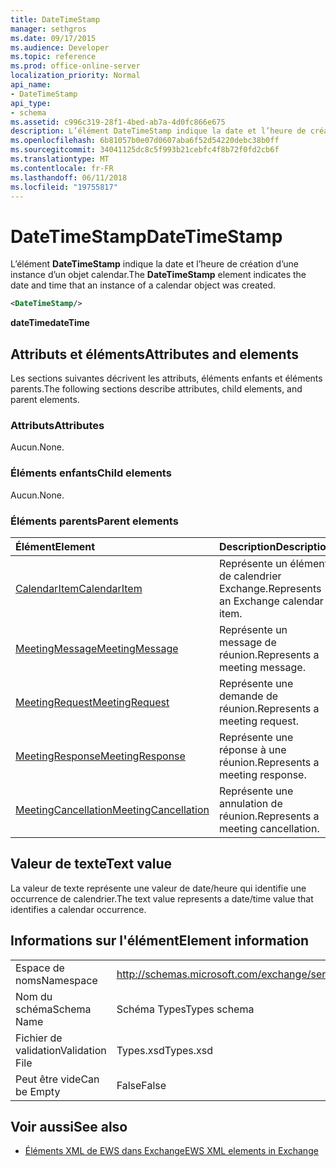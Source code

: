 ```yaml
---
title: DateTimeStamp
manager: sethgros
ms.date: 09/17/2015
ms.audience: Developer
ms.topic: reference
ms.prod: office-online-server
localization_priority: Normal
api_name:
- DateTimeStamp
api_type:
- schema
ms.assetid: c996c319-28f1-4bed-ab7a-4d0fc866e675
description: L’élément DateTimeStamp indique la date et l’heure de création d’une instance d’un objet calendar.
ms.openlocfilehash: 6b81057b0e07d0607aba6f52d54220debc38b0ff
ms.sourcegitcommit: 34041125dc8c5f993b21cebfc4f8b72f0fd2cb6f
ms.translationtype: MT
ms.contentlocale: fr-FR
ms.lasthandoff: 06/11/2018
ms.locfileid: "19755817"
---
```

# <a name="datetimestamp"></a><span data-ttu-id="c69f1-103">DateTimeStamp</span><span class="sxs-lookup"><span data-stu-id="c69f1-103">DateTimeStamp</span></span>

<span data-ttu-id="c69f1-104">L’élément **DateTimeStamp** indique la date et l’heure de création d’une instance d’un objet calendar.</span><span class="sxs-lookup"><span data-stu-id="c69f1-104">The **DateTimeStamp** element indicates the date and time that an instance of a calendar object was created.</span></span> 
  
```xml
<DateTimeStamp/>
```

<span data-ttu-id="c69f1-105">**dateTime**</span><span class="sxs-lookup"><span data-stu-id="c69f1-105">**dateTime**</span></span>

## <a name="attributes-and-elements"></a><span data-ttu-id="c69f1-106">Attributs et éléments</span><span class="sxs-lookup"><span data-stu-id="c69f1-106">Attributes and elements</span></span>

<span data-ttu-id="c69f1-107">Les sections suivantes décrivent les attributs, éléments enfants et éléments parents.</span><span class="sxs-lookup"><span data-stu-id="c69f1-107">The following sections describe attributes, child elements, and parent elements.</span></span>
  
### <a name="attributes"></a><span data-ttu-id="c69f1-108">Attributs</span><span class="sxs-lookup"><span data-stu-id="c69f1-108">Attributes</span></span>

<span data-ttu-id="c69f1-109">Aucun.</span><span class="sxs-lookup"><span data-stu-id="c69f1-109">None.</span></span>
  
### <a name="child-elements"></a><span data-ttu-id="c69f1-110">Éléments enfants</span><span class="sxs-lookup"><span data-stu-id="c69f1-110">Child elements</span></span>

<span data-ttu-id="c69f1-111">Aucun.</span><span class="sxs-lookup"><span data-stu-id="c69f1-111">None.</span></span>
  
### <a name="parent-elements"></a><span data-ttu-id="c69f1-112">Éléments parents</span><span class="sxs-lookup"><span data-stu-id="c69f1-112">Parent elements</span></span>

|<span data-ttu-id="c69f1-113">**Élément**</span><span class="sxs-lookup"><span data-stu-id="c69f1-113">**Element**</span></span>|<span data-ttu-id="c69f1-114">**Description**</span><span class="sxs-lookup"><span data-stu-id="c69f1-114">**Description**</span></span>|
|:-----|:-----|
|[<span data-ttu-id="c69f1-115">CalendarItem</span><span class="sxs-lookup"><span data-stu-id="c69f1-115">CalendarItem</span></span>](calendaritem.md) <br/> |<span data-ttu-id="c69f1-116">Représente un élément de calendrier Exchange.</span><span class="sxs-lookup"><span data-stu-id="c69f1-116">Represents an Exchange calendar item.</span></span>  <br/> |
|[<span data-ttu-id="c69f1-117">MeetingMessage</span><span class="sxs-lookup"><span data-stu-id="c69f1-117">MeetingMessage</span></span>](meetingmessage.md) <br/> |<span data-ttu-id="c69f1-118">Représente un message de réunion.</span><span class="sxs-lookup"><span data-stu-id="c69f1-118">Represents a meeting message.</span></span>  <br/> |
|[<span data-ttu-id="c69f1-119">MeetingRequest</span><span class="sxs-lookup"><span data-stu-id="c69f1-119">MeetingRequest</span></span>](meetingrequest.md) <br/> |<span data-ttu-id="c69f1-120">Représente une demande de réunion.</span><span class="sxs-lookup"><span data-stu-id="c69f1-120">Represents a meeting request.</span></span>  <br/> |
|[<span data-ttu-id="c69f1-121">MeetingResponse</span><span class="sxs-lookup"><span data-stu-id="c69f1-121">MeetingResponse</span></span>](meetingresponse.md) <br/> |<span data-ttu-id="c69f1-122">Représente une réponse à une réunion.</span><span class="sxs-lookup"><span data-stu-id="c69f1-122">Represents a meeting response.</span></span>  <br/> |
|[<span data-ttu-id="c69f1-123">MeetingCancellation</span><span class="sxs-lookup"><span data-stu-id="c69f1-123">MeetingCancellation</span></span>](meetingcancellation.md) <br/> |<span data-ttu-id="c69f1-124">Représente une annulation de réunion.</span><span class="sxs-lookup"><span data-stu-id="c69f1-124">Represents a meeting cancellation.</span></span>  <br/> |
   
## <a name="text-value"></a><span data-ttu-id="c69f1-125">Valeur de texte</span><span class="sxs-lookup"><span data-stu-id="c69f1-125">Text value</span></span>

<span data-ttu-id="c69f1-126">La valeur de texte représente une valeur de date/heure qui identifie une occurrence de calendrier.</span><span class="sxs-lookup"><span data-stu-id="c69f1-126">The text value represents a date/time value that identifies a calendar occurrence.</span></span>
  
## <a name="element-information"></a><span data-ttu-id="c69f1-127">Informations sur l'élément</span><span class="sxs-lookup"><span data-stu-id="c69f1-127">Element information</span></span>

|||
|:-----|:-----|
|<span data-ttu-id="c69f1-128">Espace de noms</span><span class="sxs-lookup"><span data-stu-id="c69f1-128">Namespace</span></span>  <br/> |http://schemas.microsoft.com/exchange/services/2006/types  <br/> |
|<span data-ttu-id="c69f1-129">Nom du schéma</span><span class="sxs-lookup"><span data-stu-id="c69f1-129">Schema Name</span></span>  <br/> |<span data-ttu-id="c69f1-130">Schéma Types</span><span class="sxs-lookup"><span data-stu-id="c69f1-130">Types schema</span></span>  <br/> |
|<span data-ttu-id="c69f1-131">Fichier de validation</span><span class="sxs-lookup"><span data-stu-id="c69f1-131">Validation File</span></span>  <br/> |<span data-ttu-id="c69f1-132">Types.xsd</span><span class="sxs-lookup"><span data-stu-id="c69f1-132">Types.xsd</span></span>  <br/> |
|<span data-ttu-id="c69f1-133">Peut être vide</span><span class="sxs-lookup"><span data-stu-id="c69f1-133">Can be Empty</span></span>  <br/> |<span data-ttu-id="c69f1-134">False</span><span class="sxs-lookup"><span data-stu-id="c69f1-134">False</span></span>  <br/> |
   
## <a name="see-also"></a><span data-ttu-id="c69f1-135">Voir aussi</span><span class="sxs-lookup"><span data-stu-id="c69f1-135">See also</span></span>

- [<span data-ttu-id="c69f1-136">Éléments XML de EWS dans Exchange</span><span class="sxs-lookup"><span data-stu-id="c69f1-136">EWS XML elements in Exchange</span></span>](ews-xml-elements-in-exchange.md)

